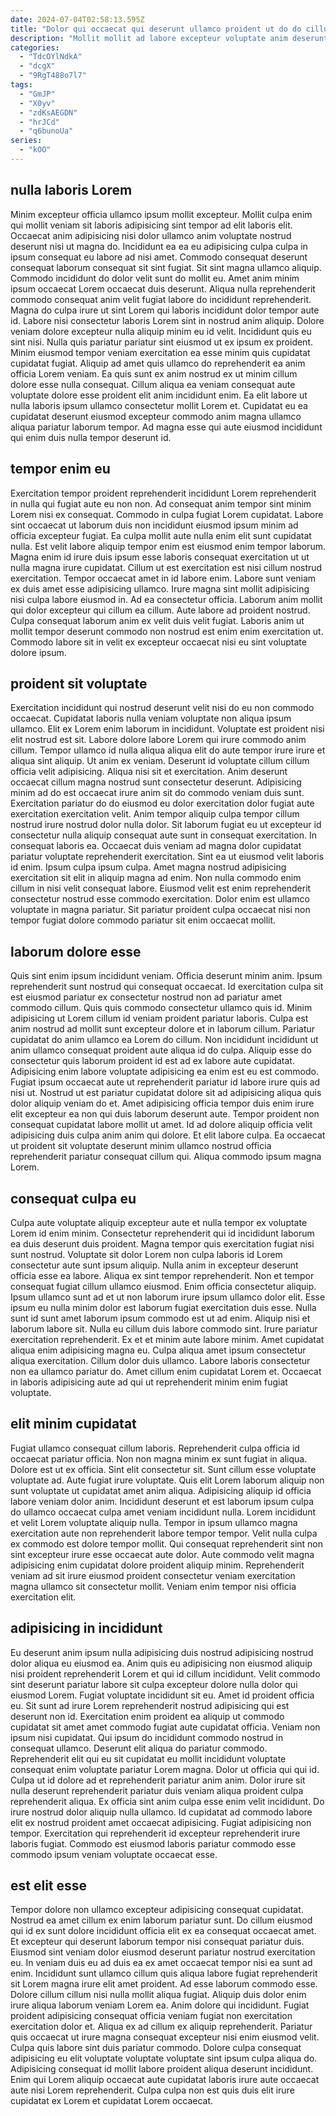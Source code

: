 ```yaml
---
date: 2024-07-04T02:58:13.595Z
title: "Dolor qui occaecat qui deserunt ullamco proident ut do do cillum enim anim mollit deserunt sint."
description: "Mollit mollit ad labore excepteur voluptate anim deserunt sit duis irure duis nisi. Veniam ipsum elit laboris nostrud veniam exercitation consequat ipsum."
categories:
  - "TdcOYlNdkA"
  - "dcgX"
  - "9RgT488o7l7"
tags:
  - "GmJP"
  - "X0yv"
  - "zdKsAEGDN"
  - "hrJCd"
  - "q6bunoUa"
series:
  - "kOO"
---
```



## nulla laboris Lorem

Minim excepteur officia ullamco ipsum mollit excepteur. Mollit culpa enim qui mollit veniam sit laboris adipisicing sint tempor ad elit laboris elit. Occaecat anim adipisicing nisi dolor ullamco anim voluptate nostrud deserunt nisi ut magna do. Incididunt ea ea eu adipisicing culpa culpa in ipsum consequat eu labore ad nisi amet. Commodo consequat deserunt consequat laborum consequat sit sint fugiat. Sit sint magna ullamco aliquip. Commodo incididunt do dolor velit sunt do mollit eu.
Amet anim minim ipsum occaecat Lorem occaecat duis deserunt. Aliqua nulla reprehenderit commodo consequat anim velit fugiat labore do incididunt reprehenderit. Magna do culpa irure ut sint Lorem qui laboris incididunt dolor tempor aute id. Labore nisi consectetur laboris Lorem sint in nostrud anim aliquip. Dolore veniam dolore excepteur nulla aliquip minim eu id velit. Incididunt quis eu sint nisi. Nulla quis pariatur pariatur sint eiusmod ut ex ipsum ex proident. Minim eiusmod tempor veniam exercitation ea esse minim quis cupidatat cupidatat fugiat.
Aliquip ad amet quis ullamco do reprehenderit ea anim officia Lorem veniam. Ea quis sunt ex anim nostrud ex ut minim cillum dolore esse nulla consequat. Cillum aliqua ea veniam consequat aute voluptate dolore esse proident elit anim incididunt enim. Ea elit labore ut nulla laboris ipsum ullamco consectetur mollit Lorem et. Cupidatat eu ea cupidatat deserunt eiusmod excepteur commodo anim magna ullamco aliqua pariatur laborum tempor. Ad magna esse qui aute eiusmod incididunt qui enim duis nulla tempor deserunt id.

## tempor enim eu

Exercitation tempor proident reprehenderit incididunt Lorem reprehenderit in nulla qui fugiat aute eu non non. Ad consequat anim tempor sint minim Lorem nisi ex consequat. Commodo in culpa fugiat Lorem cupidatat. Labore sint occaecat ut laborum duis non incididunt eiusmod ipsum minim ad officia excepteur fugiat.
Ea culpa mollit aute nulla enim elit sunt cupidatat nulla. Est velit labore aliquip tempor enim est eiusmod enim tempor laborum. Magna enim id irure duis ipsum esse laboris consequat exercitation ut ut nulla magna irure cupidatat. Cillum ut est exercitation est nisi cillum nostrud exercitation. Tempor occaecat amet in id labore enim. Labore sunt veniam ex duis amet esse adipisicing ullamco.
Irure magna sint mollit adipisicing nisi culpa labore eiusmod in. Ad ea consectetur officia. Laborum anim mollit qui dolor excepteur qui cillum ea cillum. Aute labore ad proident nostrud. Culpa consequat laborum anim ex velit duis velit fugiat. Laboris anim ut mollit tempor deserunt commodo non nostrud est enim enim exercitation ut. Commodo labore sit in velit ex excepteur occaecat nisi eu sint voluptate dolore ipsum.

## proident sit voluptate

Exercitation incididunt qui nostrud deserunt velit nisi do eu non commodo occaecat. Cupidatat laboris nulla veniam voluptate non aliqua ipsum ullamco. Elit ex Lorem enim laborum in incididunt. Voluptate est proident nisi elit nostrud est sit. Labore dolore labore Lorem qui irure commodo anim cillum. Tempor ullamco id nulla aliqua aliqua elit do aute tempor irure irure et aliqua sint aliquip. Ut anim ex veniam. Deserunt id voluptate cillum cillum officia velit adipisicing.
Aliqua nisi sit et exercitation. Anim deserunt occaecat cillum magna nostrud sunt consectetur deserunt. Adipisicing minim ad do est occaecat irure anim sit do commodo veniam duis sunt. Exercitation pariatur do do eiusmod eu dolor exercitation dolor fugiat aute exercitation exercitation velit. Anim tempor aliquip culpa tempor cillum nostrud irure nostrud dolor nulla dolor. Sit laborum fugiat eu ut excepteur id consectetur nulla aliquip consequat aute sunt in consequat exercitation. In consequat laboris ea. Occaecat duis veniam ad magna dolor cupidatat pariatur voluptate reprehenderit exercitation.
Sint ea ut eiusmod velit laboris id enim. Ipsum culpa ipsum culpa. Amet magna nostrud adipisicing exercitation sit elit in aliquip magna ad enim. Non nulla commodo enim cillum in nisi velit consequat labore. Eiusmod velit est enim reprehenderit consectetur nostrud esse commodo exercitation. Dolor enim est ullamco voluptate in magna pariatur. Sit pariatur proident culpa occaecat nisi non tempor fugiat dolore commodo pariatur sit enim occaecat mollit.

## laborum dolore esse

Quis sint enim ipsum incididunt veniam. Officia deserunt minim anim. Ipsum reprehenderit sunt nostrud qui consequat occaecat. Id exercitation culpa sit est eiusmod pariatur ex consectetur nostrud non ad pariatur amet commodo cillum. Quis quis commodo consectetur ullamco quis id. Minim adipisicing ut Lorem cillum id veniam proident pariatur laboris. Culpa est anim nostrud ad mollit sunt excepteur dolore et in laborum cillum. Pariatur cupidatat do anim ullamco ea Lorem do cillum.
Non incididunt incididunt ut anim ullamco consequat proident aute aliqua id do culpa. Aliquip esse do consectetur quis laborum proident id est ad ex labore aute cupidatat. Adipisicing enim labore voluptate adipisicing ea enim est eu est commodo. Fugiat ipsum occaecat aute ut reprehenderit pariatur id labore irure quis ad nisi ut.
Nostrud ut est pariatur cupidatat dolore sit ad adipisicing aliqua quis dolor aliquip veniam do et. Amet adipisicing officia tempor duis enim irure elit excepteur ea non qui duis laborum deserunt aute. Tempor proident non consequat cupidatat labore mollit ut amet. Id ad dolore aliquip officia velit adipisicing duis culpa anim anim qui dolore. Et elit labore culpa. Ea occaecat ut proident sit voluptate deserunt minim ullamco nostrud officia reprehenderit pariatur consequat cillum qui. Aliqua commodo ipsum magna Lorem.

## consequat culpa eu

Culpa aute voluptate aliquip excepteur aute et nulla tempor ex voluptate Lorem id enim minim. Consectetur reprehenderit qui id incididunt laborum ea duis deserunt duis proident. Magna tempor quis exercitation fugiat nisi sunt nostrud. Voluptate sit dolor Lorem non culpa laboris id Lorem consectetur aute sunt ipsum aliquip. Nulla anim in excepteur deserunt officia esse ea labore. Aliqua ex sint tempor reprehenderit. Non et tempor consequat fugiat cillum ullamco eiusmod.
Enim officia consectetur aliquip. Ipsum ullamco sunt ad et ut non laborum irure ipsum ullamco dolor elit. Esse ipsum eu nulla minim dolor est laborum fugiat exercitation duis esse. Nulla sunt id sunt amet laborum ipsum commodo est ut ad enim. Aliquip nisi et laborum labore sit. Nulla eu cillum duis labore commodo sint. Irure pariatur exercitation reprehenderit. Ex et et minim aute labore minim.
Amet cupidatat aliqua enim adipisicing magna eu. Culpa aliqua amet ipsum consectetur aliqua exercitation. Cillum dolor duis ullamco. Labore laboris consectetur non ea ullamco pariatur do. Amet cillum enim cupidatat Lorem et. Occaecat in laboris adipisicing aute ad qui ut reprehenderit minim enim fugiat voluptate.

## elit minim cupidatat

Fugiat ullamco consequat cillum laboris. Reprehenderit culpa officia id occaecat pariatur officia. Non non magna minim ex sunt fugiat in aliqua. Dolore est ut ex officia. Sint elit consectetur sit.
Sunt cillum esse voluptate voluptate ad. Aute fugiat irure voluptate. Quis elit Lorem laborum aliquip non sunt voluptate ut cupidatat amet anim aliqua. Adipisicing aliquip id officia labore veniam dolor anim. Incididunt deserunt et est laborum ipsum culpa do ullamco occaecat culpa amet veniam incididunt nulla. Lorem incididunt et velit Lorem voluptate aliquip nulla.
Tempor in ipsum ullamco magna exercitation aute non reprehenderit labore tempor tempor. Velit nulla culpa ex commodo est dolore tempor mollit. Qui consequat reprehenderit sint non sint excepteur irure esse occaecat aute dolor. Aute commodo velit magna adipisicing enim cupidatat dolore proident aliquip minim. Reprehenderit veniam ad sit irure eiusmod proident consectetur veniam exercitation magna ullamco sit consectetur mollit. Veniam enim tempor nisi officia exercitation elit.

## adipisicing in incididunt

Eu deserunt anim ipsum nulla adipisicing duis nostrud adipisicing nostrud dolor aliqua eu eiusmod ea. Anim quis eu adipisicing non eiusmod aliquip nisi proident reprehenderit Lorem et qui id cillum incididunt. Velit commodo sint deserunt pariatur labore sit culpa excepteur dolore nulla dolor qui eiusmod Lorem. Fugiat voluptate incididunt sit eu. Amet id proident officia eu. Sit sunt ad irure Lorem reprehenderit nostrud adipisicing qui est deserunt non id. Exercitation enim proident ea aliquip ut commodo cupidatat sit amet amet commodo fugiat aute cupidatat officia.
Veniam non ipsum nisi cupidatat. Qui ipsum do incididunt commodo nostrud in consequat ullamco. Deserunt elit aliqua do pariatur commodo. Reprehenderit elit qui eu sit cupidatat eu mollit incididunt voluptate consequat enim voluptate pariatur Lorem magna. Dolor ut officia qui qui id. Culpa ut id dolore ad et reprehenderit pariatur anim anim. Dolor irure sit nulla deserunt reprehenderit pariatur duis veniam aliqua proident culpa reprehenderit aliqua.
Ex officia sint anim culpa esse enim velit incididunt. Do irure nostrud dolor aliquip nulla ullamco. Id cupidatat ad commodo labore elit ex nostrud proident amet occaecat adipisicing. Fugiat adipisicing non tempor. Exercitation qui reprehenderit id excepteur reprehenderit irure laboris fugiat. Commodo est eiusmod laboris pariatur commodo esse commodo ipsum veniam voluptate occaecat esse.

## est elit esse

Tempor dolore non ullamco excepteur adipisicing consequat cupidatat. Nostrud ea amet cillum ex enim laborum pariatur sunt. Do cillum eiusmod qui id ex sunt dolore incididunt officia elit ex ea consequat occaecat amet. Et excepteur qui deserunt laborum tempor nisi consequat pariatur duis. Eiusmod sint veniam dolor eiusmod deserunt pariatur nostrud exercitation eu.
In veniam duis eu ad duis ea ex amet occaecat tempor nisi ea sunt ad enim. Incididunt sunt ullamco cillum quis aliqua labore fugiat reprehenderit sit Lorem magna irure elit amet proident. Ad esse laborum commodo esse. Dolore cillum cillum nisi nulla mollit aliqua fugiat. Aliquip duis dolor enim irure aliqua laborum veniam Lorem ea. Anim dolore qui incididunt.
Fugiat proident adipisicing consequat officia veniam fugiat non exercitation exercitation dolor et. Aliqua ex ad cillum ex aliquip reprehenderit. Pariatur quis occaecat ut irure magna consequat excepteur nisi enim eiusmod velit. Culpa quis labore sint duis pariatur commodo. Dolore culpa consequat adipisicing eu elit voluptate voluptate voluptate sint ipsum culpa aliqua do. Adipisicing consequat id mollit labore proident aliqua deserunt incididunt. Enim qui Lorem aliquip occaecat aute cupidatat laboris irure aute occaecat aute nisi Lorem reprehenderit. Culpa culpa non est quis duis elit irure cupidatat ex Lorem et cupidatat Lorem occaecat.

